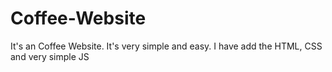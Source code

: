 # Coffee-Website
It's an Coffee Website. It's very simple and easy. I have add the HTML, CSS and very simple JS

